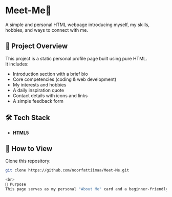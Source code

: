 # Meet-Me🌸

A simple and personal HTML webpage introducing myself, my skills, hobbies, and ways to connect with me.

## 📌 Project Overview
This project is a static personal profile page built using pure HTML.  
It includes:
- Introduction section with a brief bio
- Core competencies (coding & web development)
- My interests and hobbies
- A daily inspiration quote
- Contact details with icons and links
- A simple feedback form

## 🛠️ Tech Stack
- **HTML5**

## 🚀 How to View
 Clone this repository:
   ```bash
   git clone https://github.com/noorfattiimaa/Meet-Me.git

<br>
🎯 Purpose
This page serves as my personal "About Me" card and a beginner-friendly HTML project to showcase basic structuring and semantic elements.
